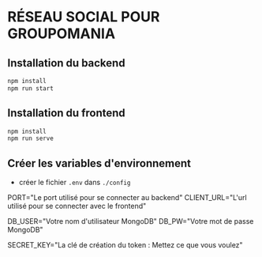 # RÉSEAU SOCIAL POUR GROUPOMANIA

## Installation du backend

```bash
npm install
npm run start
```

## Installation du frontend

```bash
npm install
npm run serve
```

## Créer les variables d'environnement

- créer le fichier `.env` dans `./config`

PORT="Le port utilisé pour se connecter au backend"
CLIENT_URL="L'url utilisé pour se connecter avec le frontend"

DB_USER="Votre nom d'utilisateur MongoDB"
DB_PW="Votre mot de passe MongoDB"

SECRET_KEY="La clé de création du token : Mettez ce que vous voulez"
